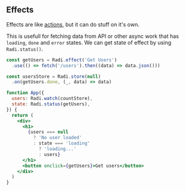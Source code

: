 ## Effects

Effects are like [actions](action), but it can do stuff on it's own.

This is usefull for fetching data from API or other async work that has `loading`, `done` and `error` states.
We can get state of effect by using `Radi.status()`.

```jsx
const getUsers = Radi.effect('Get Users')
  .use(() => fetch('/users').then((data) => data.json()))

const usersStore = Radi.store(null)
  .on(getUsers.done, (_, data) => data)

function App({
  users: Radi.watch(countStore),
  state: Radi.status(getUsers),
}) {
  return (
    <div>
      <h1>
        {users === null
          ? 'No user loaded'
          : state === 'loading'
            ? 'loading...'
            : users}
      </h1>
      <button onclick={getUsers}>Get users</button>
    </div>
  )
}
```
